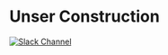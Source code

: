 # Unser Construction

[![Slack Channel](https://slack.tomfi.info:8443/slackin_docker.svg)](https://tomfi.slack.com/messages/CKBC77Q5B)
